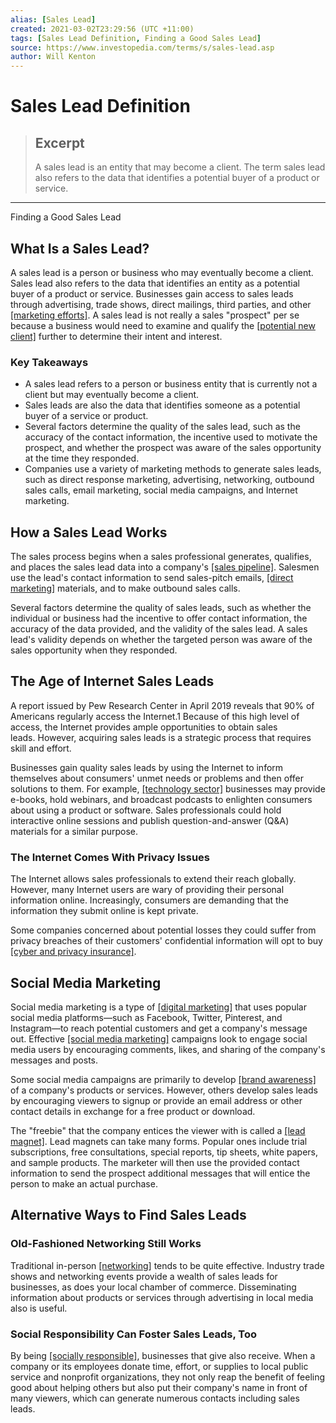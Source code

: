 ```yaml
---
alias: [Sales Lead]
created: 2021-03-02T23:29:56 (UTC +11:00)
tags: [Sales Lead Definition, Finding a Good Sales Lead]
source: https://www.investopedia.com/terms/s/sales-lead.asp
author: Will Kenton
---
```


# Sales Lead Definition

> ## Excerpt
> A sales lead is an entity that may become a client. The term sales lead also refers to the data that identifies a potential buyer of a product or service.

---

Finding a Good Sales Lead
## What Is a Sales Lead?

A sales lead is a person or business who may eventually become a client. Sales lead also refers to the data that identifies an entity as a potential buyer of a product or service. Businesses gain access to sales leads through advertising, trade shows, direct mailings, third parties, and other [[marketing efforts]](https://www.investopedia.com/articles/financial-theory/11/small-business-marketing-techniques.asp). A sales lead is not really a sales "prospect" per se because a business would need to examine and qualify the [[potential new client]](https://www.investopedia.com/articles/financial-advisors/041715/tips-breaking-ice-new-clients.asp) further to determine their intent and interest.

### Key Takeaways

-   A sales lead refers to a person or business entity that is currently not a client but may eventually become a client.
-   Sales leads are also the data that identifies someone as a potential buyer of a service or product.
-   Several factors determine the quality of the sales lead, such as the accuracy of the contact information, the incentive used to motivate the prospect, and whether the prospect was aware of the sales opportunity at the time they responded.
-   Companies use a variety of marketing methods to generate sales leads, such as direct response marketing, advertising, networking, outbound sales calls, email marketing, social media campaigns, and Internet marketing.

## How a Sales Lead Works

The sales process begins when a sales professional generates, qualifies, and places the sales lead data into a company's [[sales pipeline]](https://www.investopedia.com/terms/p/pipeline.asp). Salesmen use the lead's contact information to send sales-pitch emails, [[direct marketing]](https://www.investopedia.com/terms/d/direct-marketing.asp) materials, and to make outbound sales calls.

Several factors determine the quality of sales leads, such as whether the individual or business had the incentive to offer contact information, the accuracy of the data provided, and the validity of the sales lead. A sales lead's validity depends on whether the targeted person was aware of the sales opportunity when they responded.

## The Age of Internet Sales Leads

A report issued by Pew Research Center in April 2019 reveals that 90% of Americans regularly access the Internet.1 Because of this high level of access, the Internet provides ample opportunities to obtain sales leads. However, acquiring sales leads is a strategic process that requires skill and effort.

Businesses gain quality sales leads by using the Internet to inform themselves about consumers' unmet needs or problems and then offer solutions to them. For example, [[technology sector]](https://www.investopedia.com/terms/t/technology_sector.asp) businesses may provide e-books, hold webinars, and broadcast podcasts to enlighten consumers about using a product or software. Sales professionals could hold interactive online sessions and publish question-and-answer (Q&A) materials for a similar purpose.

### The Internet Comes With Privacy Issues

The Internet allows sales professionals to extend their reach globally. However, many Internet users are wary of providing their personal information online. Increasingly, consumers are demanding that the information they submit online is kept private.

Some companies concerned about potential losses they could suffer from privacy breaches of their customers' confidential information will opt to buy [[cyber and privacy insurance]](https://www.investopedia.com/terms/c/cyber-and-privacy-insurance.asp).

## Social Media Marketing

Social media marketing is a type of [[digital marketing]](https://www.investopedia.com/terms/d/digital-marketing.asp) that uses popular social media platforms—such as Facebook, Twitter, Pinterest, and Instagram—to reach potential customers and get a company's message out. Effective [[social media marketing]](https://www.investopedia.com/terms/s/social-media-marketing-smm.asp) campaigns look to engage social media users by encouraging comments, likes, and sharing of the company's messages and posts.

Some social media campaigns are primarily to develop [[brand awareness]](https://www.investopedia.com/terms/b/brandawareness.asp) of a company's products or services. However, others develop sales leads by encouraging viewers to signup or provide an email address or other contact details in exchange for a free product or download.

The "freebie" that the company entices the viewer with is called a [[lead magnet]](https://www.investopedia.com/terms/l/lead-magnet.asp). Lead magnets can take many forms. Popular ones include trial subscriptions, free consultations, special reports, tip sheets, white papers, and sample products. The marketer will then use the provided contact information to send the prospect additional messages that will entice the person to make an actual purchase.

## Alternative Ways to Find Sales Leads

### Old-Fashioned Networking Still Works

Traditional in-person [[networking]](https://www.investopedia.com/terms/n/networking.asp) tends to be quite effective. Industry trade shows and networking events provide a wealth of sales leads for businesses, as does your local chamber of commerce. Disseminating information about products or services through advertising in local media also is useful.

### Social Responsibility Can Foster Sales Leads, Too

By being [[socially responsible]](https://www.investopedia.com/terms/s/socialresponsibility.asp), businesses that give also receive. When a company or its employees donate time, effort, or supplies to local public service and nonprofit organizations, they not only reap the benefit of feeling good about helping others but also put their company's name in front of many viewers, which can generate numerous contacts including sales leads.
